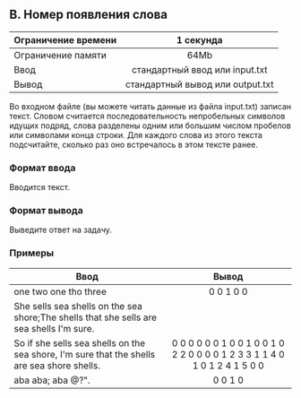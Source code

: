 ## B. Номер появления слова

| Ограничение времени |            1 секунда             |
|---------------------|:--------------------------------:|
| Ограничение памяти  |               64Mb               |
| Ввод                |  стандартный ввод или input.txt  |
| Вывод               | стандартный вывод или output.txt |

Во входном файле (вы можете читать данные из файла input.txt) записан текст. Словом считается последовательность
непробельных символов идущих подряд, слова разделены одним или большим числом пробелов или символами конца строки. Для
каждого слова из этого текста подсчитайте, сколько раз оно встречалось в этом тексте ранее.

### Формат ввода

Вводится текст.

### Формат вывода

Выведите ответ на задачу.

### Примеры

| Ввод                                                                                        |                                   Вывод                                   |
|---------------------------------------------------------------------------------------------|:-------------------------------------------------------------------------:|
| one two one tho three                                                                       |                                 0 0 1 0 0                                 |
| She sells sea shells on the sea shore;The shells that she sells are sea shells I'm sure.    |                                                                           |
| So if she sells sea shells on the sea shore, I'm sure that the shells are sea shore shells. | 0 0 0 0 0 0 1 0 0 1 0 0 1 0 2 2 0 0 0 0 1 2 3 3 1 1 4 0 1 0 1 2 4 1 5 0 0 |
| aba aba; aba @?".                                                                           |                                  0 0 1 0                                  |

